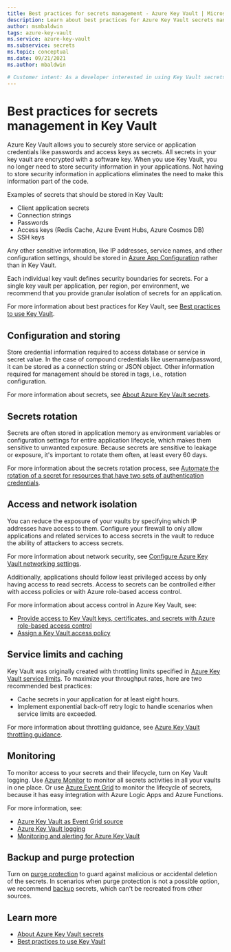 ```yaml
---
title: Best practices for secrets management - Azure Key Vault | Microsoft Docs
description: Learn about best practices for Azure Key Vault secrets management.
author: msmbaldwin
tags: azure-key-vault
ms.service: azure-key-vault
ms.subservice: secrets
ms.topic: conceptual
ms.date: 09/21/2021
ms.author: mbaldwin

# Customer intent: As a developer interested in using Key Vault secrets, I want to implement best practices.
---
```

# Best practices for secrets management in Key Vault

Azure Key Vault allows you to securely store service or application credentials like passwords and access keys as secrets. All secrets in your key vault are encrypted with a software key. When you use Key Vault, you no longer need to store security information in your applications. Not having to store security information in applications eliminates the need to make this information part of the code.

Examples of secrets that should be stored in Key Vault:

- Client application secrets
- Connection strings
- Passwords
- Access keys (Redis Cache, Azure Event Hubs, Azure Cosmos DB)
- SSH keys

Any other sensitive information, like IP addresses, service names, and other configuration settings, should be stored in [Azure App Configuration](../../azure-app-configuration/overview.md) rather than in Key Vault.

Each individual key vault defines security boundaries for secrets. For a single key vault per application, per region, per environment, we recommend that you provide granular isolation of secrets for an application.

For more information about best practices for Key Vault, see [Best practices to use Key Vault](../general/best-practices.md).

## Configuration and storing 

Store credential information required to access database or service in secret value. In the case of compound credentials like username/password, it can be stored as a connection string or JSON object. Other information required for management should be stored in tags, i.e., rotation configuration.

For more information about secrets, see [About Azure Key Vault secrets](about-secrets.md).

## Secrets rotation
Secrets are often stored in application memory as environment variables or configuration settings for entire application lifecycle, which makes them sensitive to unwanted exposure. Because secrets are sensitive to leakage or exposure, it's important to rotate them often, at least every 60 days.

For more information about the secrets rotation process, see [Automate the rotation of a secret for resources that have two sets of authentication credentials](tutorial-rotation-dual.md). 

## Access and network isolation

You can reduce the exposure of your vaults by specifying which IP addresses have access to them. Configure your firewall to only allow applications and related services to access secrets in the vault to reduce the ability of attackers to access secrets.

For more information about network security, see [Configure Azure Key Vault networking settings](../general/how-to-azure-key-vault-network-security.md).

Additionally, applications should follow least privileged access by only having access to read secrets. Access to secrets can be controlled either with access policies or with Azure role-based access control. 

For more information about access control in Azure Key Vault, see:
- [Provide access to Key Vault keys, certificates, and secrets with Azure role-based access control](../general/rbac-guide.md)
- [Assign a Key Vault access policy](../general/assign-access-policy.md)
 
## Service limits and caching
Key Vault was originally created with throttling limits specified in [Azure Key Vault service limits](../general/service-limits.md). To maximize your throughput rates, here are two recommended best practices:
- Cache secrets in your application for at least eight hours.
- Implement exponential back-off retry logic to handle scenarios when service limits are exceeded.

For more information about throttling guidance, see [Azure Key Vault throttling guidance](../general/overview-throttling.md).

## Monitoring
To monitor access to your secrets and their lifecycle, turn on Key Vault logging. Use [Azure Monitor](../../azure-monitor/overview.md) to monitor all secrets activities in all your vaults in one place. Or use [Azure Event Grid](../../event-grid/overview.md) to monitor the lifecycle of secrets, because it has easy integration with Azure Logic Apps and Azure Functions.

For more information, see:
- [Azure Key Vault as Event Grid source](../../event-grid/event-schema-key-vault.md?tabs=event-grid-event-schema.md)
- [Azure Key Vault logging](../general/logging.md)
- [Monitoring and alerting for Azure Key Vault](../general/alert.md)

## Backup and purge protection
Turn on [purge protection](../general/soft-delete-overview.md#purge-protection) to guard against malicious or accidental deletion of the secrets. 
In scenarios when purge protection is not a possible option, we recommend [backup](../general/backup.md) secrets, which can't be recreated from other sources.

## Learn more
- [About Azure Key Vault secrets](about-secrets.md)
- [Best practices to use Key Vault](../general/best-practices.md)
